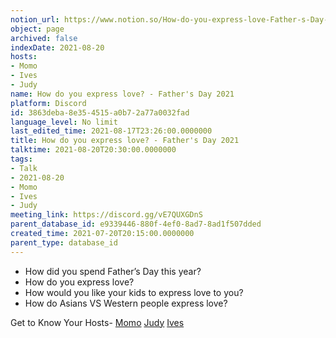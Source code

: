 ```yaml
---
notion_url: https://www.notion.so/How-do-you-express-love-Father-s-Day-2021-3863deba8e354515a0b72a77a0032fad
object: page
archived: false
indexDate: 2021-08-20
hosts:
- Momo
- Ives
- Judy
name: How do you express love? - Father's Day 2021
platform: Discord
id: 3863deba-8e35-4515-a0b7-2a77a0032fad
language_level: No limit
last_edited_time: 2021-08-17T23:26:00.0000000
title: How do you express love? - Father's Day 2021
talktime: 2021-08-20T20:30:00.0000000
tags:
- Talk
- 2021-08-20
- Momo
- Ives
- Judy
meeting_link: https://discord.gg/vE7QUXGDnS
parent_database_id: e9339446-880f-4ef0-8ad7-8ad1f507dded
created_time: 2021-07-20T20:15:00.0000000
parent_type: database_id
---
```


   - How did you spend Father’s Day this year?
   - How do you express love?
   - How would you like your kids to express love to you?
   - How do Asians VS Western people express love? 

Get to Know Your Hosts-
[Momo](/23f0f26c7f1547c0b08477c0c6f1f461)
[Judy](/d7df8bdfae994fc1a37a32b73806247f)
[Ives](/80871d292cbd411da0b1ab74bb5bccfd)





